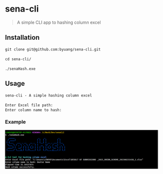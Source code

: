 # sena-cli
> A simple CLI app to hashing column excel

## Installation
```
git clone git@github.com:byuang/sena-cli.git

cd sena-cli/

./senaHash.exe
```

## Usage
```
sena-cli - A simple hashing column excel

Enter Excel file path:
Enter column name to hash:
```

### Example 
<img src="sena.png" lebar="300" />
